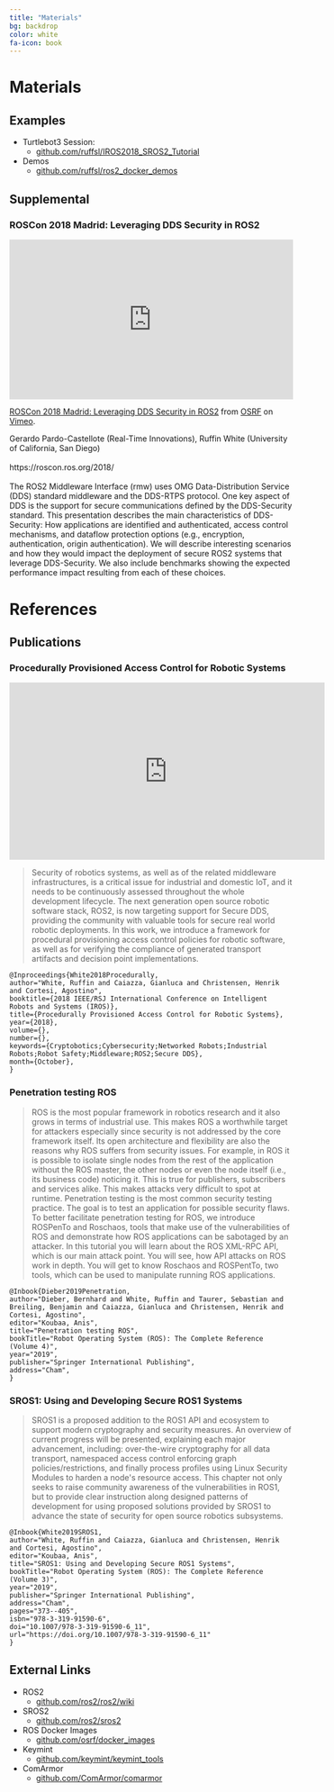 ```yaml
---
title: "Materials"
bg: backdrop
color: white
fa-icon: book
---
```


# Materials

## Examples

 * Turtlebot3 Session:
   * [github.com/ruffsl/IROS2018_SROS2_Tutorial](https://github.com/ruffsl/IROS2018_SROS2_Tutorial)
 * Demos
   * [github.com/ruffsl/ros2_docker_demos](https://github.com/ruffsl/ros2_docker_demos)

## Supplemental

### ROSCon 2018 Madrid: Leveraging DDS Security in ROS2

<div style="padding:56.25% 0 0 0;position:relative;"><iframe src="https://player.vimeo.com/video/292703074" style="position:absolute;top:0;left:0;width:100%;height:100%;" frameborder="0" webkitallowfullscreen mozallowfullscreen allowfullscreen></iframe></div><script src="https://player.vimeo.com/api/player.js"></script>
<p><a href="https://vimeo.com/292703074">ROSCon 2018 Madrid: Leveraging DDS Security in ROS2</a> from <a href="https://vimeo.com/osrfoundation">OSRF</a> on <a href="https://vimeo.com">Vimeo</a>.</p>
<p>Gerardo Pardo-Castellote (Real-Time Innovations), Ruffin White (University of California, San Diego)<br />
<br />
https://roscon.ros.org/2018/<br />
<br />
The ROS2 Middleware Interface (rmw) uses OMG Data-Distribution Service (DDS) standard middleware and the DDS-RTPS protocol. One key aspect of DDS is the support for secure communications defined by the DDS-Security standard. This presentation describes the main characteristics of DDS-Security: How applications are identified and authenticated, access control mechanisms, and dataflow protection options (e.g., encryption, authentication, origin authentication). We will describe interesting scenarios and how they would impact the deployment of secure ROS2 systems that leverage DDS-Security. We also include benchmarks showing the expected performance impact resulting from each of these choices.</p>


# References

## Publications

### Procedurally Provisioned Access Control for Robotic Systems

<iframe width="560" height="315" src="https://www.youtube.com/embed/OzPgkhH139g?rel=0" frameborder="0" allow="autoplay; encrypted-media" allowfullscreen></iframe>

> Security of robotics systems, as well as of the related middleware infrastructures, is a critical issue for industrial and domestic IoT, and it needs to be continuously assessed throughout the whole development lifecycle. The next generation open source robotic software stack, ROS2, is now targeting support for Secure DDS, providing the community with valuable tools for secure real world robotic deployments. In this work, we introduce a framework for procedural provisioning access control policies for robotic software, as well as for verifying the compliance of generated transport artifacts and decision point implementations.

```
@Inproceedings{White2018Procedurally,
author="White, Ruffin and Caiazza, Gianluca and Christensen, Henrik and Cortesi, Agostino",
booktitle={2018 IEEE/RSJ International Conference on Intelligent Robots and Systems (IROS)},
title={Procedurally Provisioned Access Control for Robotic Systems},
year={2018},
volume={},
number={},
keywords={Cryptobotics;Cybersecurity;Networked Robots;Industrial Robots;Robot Safety;Middleware;ROS2;Secure DDS},
month={October},
}
```


### Penetration testing ROS

> ROS is the most popular framework in robotics research and it also grows in terms of industrial use.
This makes ROS a worthwhile target for attackers especially since security is not addressed by the core framework itself. Its open architecture and flexibility are also the reasons why ROS suffers from security issues. For example, in ROS it is possible to isolate single nodes from the rest of the application without the ROS master, the other nodes or even the node itself (i.e., its business code) noticing it. This is true for publishers, subscribers and services alike. This makes attacks very difficult to spot at runtime. Penetration testing is the most common security testing practice. The goal is to test an application for possible security flaws. To better facilitate penetration testing for ROS, we introduce ROSPenTo and Roschaos, tools that make use of the vulnerabilities of ROS and demonstrate how ROS applications can be sabotaged by an attacker. In this tutorial you will learn about the ROS XML-RPC API, which is our main attack point. You will see, how API attacks on ROS work in depth. You will get to know Roschaos and ROSPentTo, two tools, which can be used to manipulate running ROS applications.

```
@Inbook{Dieber2019Penetration,
author="Dieber, Bernhard and White, Ruffin and Taurer, Sebastian and Breiling, Benjamin and Caiazza, Gianluca and Christensen, Henrik and Cortesi, Agostino",
editor="Koubaa, Anis",
title="Penetration testing ROS",
bookTitle="Robot Operating System (ROS): The Complete Reference (Volume 4)",
year="2019",
publisher="Springer International Publishing",
address="Cham",
}
```

### SROS1: Using and Developing Secure ROS1 Systems

> SROS1 is a proposed addition to the ROS1 API and ecosystem to support modern cryptography and security measures. An overview of current progress will be presented, explaining each major advancement, including: over-the-wire cryptography for all data transport, namespaced access control enforcing graph policies/restrictions, and finally process profiles using Linux Security Modules to harden a node's resource access. This chapter not only seeks to raise community awareness of the vulnerabilities in ROS1, but to provide clear instruction along designed patterns of development for using proposed solutions provided by SROS1 to advance the state of security for open source robotics subsystems.

```
@Inbook{White2019SROS1,
author="White, Ruffin and Caiazza, Gianluca and Christensen, Henrik and Cortesi, Agostino",
editor="Koubaa, Anis",
title="SROS1: Using and Developing Secure ROS1 Systems",
bookTitle="Robot Operating System (ROS): The Complete Reference (Volume 3)",
year="2019",
publisher="Springer International Publishing",
address="Cham",
pages="373--405",
isbn="978-3-319-91590-6",
doi="10.1007/978-3-319-91590-6_11",
url="https://doi.org/10.1007/978-3-319-91590-6_11"
}
```

## External Links

* ROS2
  * [github.com/ros2/ros2/wiki](https://github.com/ros2/ros2/wiki)
* SROS2
  * [github.com/ros2/sros2](https://github.com/ros2/sros2)
* ROS Docker Images
  * [github.com/osrf/docker_images](https://github.com/osrf/docker_images)
* Keymint
  * [github.com/keymint/keymint_tools](https://github.com/keymint/keymint_tools)
* ComArmor
  * [github.com/ComArmor/comarmor](https://github.com/ComArmor/comarmor)
